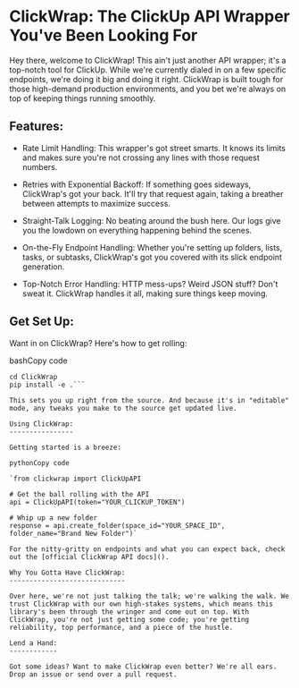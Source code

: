 ClickWrap: The ClickUp API Wrapper You've Been Looking For
==========================================================

Hey there, welcome to ClickWrap! This ain't just another API wrapper; it's a top-notch tool for ClickUp. While we're currently dialed in on a few specific endpoints, we're doing it big and doing it right. ClickWrap is built tough for those high-demand production environments, and you bet we're always on top of keeping things running smoothly.

Features:
---------

-   Rate Limit Handling: This wrapper's got street smarts. It knows its limits and makes sure you're not crossing any lines with those request numbers.

-   Retries with Exponential Backoff: If something goes sideways, ClickWrap's got your back. It'll try that request again, taking a breather between attempts to maximize success.

-   Straight-Talk Logging: No beating around the bush here. Our logs give you the lowdown on everything happening behind the scenes.

-   On-the-Fly Endpoint Handling: Whether you're setting up folders, lists, tasks, or subtasks, ClickWrap's got you covered with its slick endpoint generation.

-   Top-Notch Error Handling: HTTP mess-ups? Weird JSON stuff? Don't sweat it. ClickWrap handles it all, making sure things keep moving.

Get Set Up:
-----------

Want in on ClickWrap? Here's how to get rolling:

bashCopy code

```git clone https://github.com/TonyGlezx/ClickWrap.git
cd ClickWrap
pip install -e .```

This sets you up right from the source. And because it's in "editable" mode, any tweaks you make to the source get updated live.

Using ClickWrap:
----------------

Getting started is a breeze:

pythonCopy code

`from clickwrap import ClickUpAPI

# Get the ball rolling with the API
api = ClickUpAPI(token="YOUR_CLICKUP_TOKEN")

# Whip up a new folder
response = api.create_folder(space_id="YOUR_SPACE_ID", folder_name="Brand New Folder")`

For the nitty-gritty on endpoints and what you can expect back, check out the [official ClickWrap API docs]().

Why You Gotta Have ClickWrap:
-----------------------------

Over here, we're not just talking the talk; we're walking the walk. We trust ClickWrap with our own high-stakes systems, which means this library's been through the wringer and come out on top. With ClickWrap, you're not just getting some code; you're getting reliability, top performance, and a piece of the hustle.

Lend a Hand:
------------

Got some ideas? Want to make ClickWrap even better? We're all ears. Drop an issue or send over a pull request.
